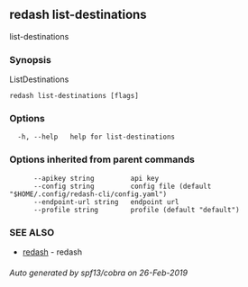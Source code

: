 ## redash list-destinations

list-destinations

### Synopsis

ListDestinations

```
redash list-destinations [flags]
```

### Options

```
  -h, --help   help for list-destinations
```

### Options inherited from parent commands

```
      --apikey string         api key
      --config string         config file (default "$HOME/.config/redash-cli/config.yaml")
      --endpoint-url string   endpoint url
      --profile string        profile (default "default")
```

### SEE ALSO

* [redash](redash.md)	 - redash

###### Auto generated by spf13/cobra on 26-Feb-2019
